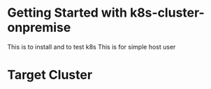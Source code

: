 # Getting Started with k8s-cluster-onpremise
This is to install and to test k8s 
This is for simple host user 

# Target Cluster

